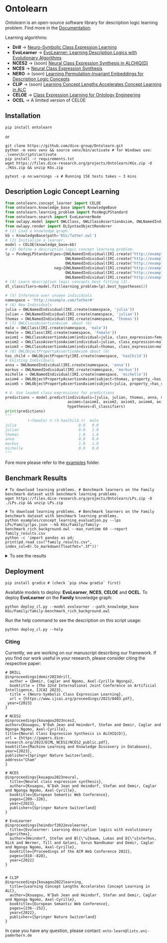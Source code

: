 # Ontolearn

*Ontolearn* is an open-source software library for description logic learning problem.
Find more in the [Documentation](https://ontolearn-docs-dice-group.netlify.app/usage/01_introduction).

Learning algorithms: 
- **Drill** &rarr; [Neuro-Symbolic Class Expression Learning](https://www.ijcai.org/proceedings/2023/0403.pdf)
- **EvoLearner** &rarr; [EvoLearner: Learning Description Logics with Evolutionary Algorithms](https://dl.acm.org/doi/abs/10.1145/3485447.3511925)
- **NCES2** &rarr; (soon) [Neural Class Expression Synthesis in ALCHIQ(D)](https://papers.dice-research.org/2023/ECML_NCES2/NCES2_public.pdf)
- **NCES** &rarr; [Neural Class Expression Synthesis](https://link.springer.com/chapter/10.1007/978-3-031-33455-9_13) 
- **NERO** &rarr; (soon) [Learning Permutation-Invariant Embeddings for Description Logic Concepts](https://link.springer.com/chapter/10.1007/978-3-031-30047-9_9)
- **CLIP** &rarr; (soon) [Learning Concept Lengths Accelerates Concept Learning in ALC](https://link.springer.com/chapter/10.1007/978-3-031-06981-9_14)
- **CELOE** &rarr; [Class Expression Learning for Ontology Engineering](https://www.sciencedirect.com/science/article/abs/pii/S1570826811000023)
- **OCEL** &rarr; A limited version of CELOE

## Installation

```shell
pip install ontolearn 
```
or
```shell
git clone https://github.com/dice-group/Ontolearn.git 
python -m venv venv && source venv/bin/activate # for Windows use: .\venv\Scripts\activate 
pip install -r requirements.txt
wget https://files.dice-research.org/projects/Ontolearn/KGs.zip -O ./KGs.zip && unzip KGs.zip
```

```shell
pytest -p no:warnings -x # Running 158 tests takes ~ 3 mins
```

## Description Logic Concept Learning 
```python
from ontolearn.concept_learner import CELOE
from ontolearn.knowledge_base import KnowledgeBase
from ontolearn.learning_problem import PosNegLPStandard
from ontolearn.search import EvoLearnerNode
from owlapy.model import OWLClass, OWLClassAssertionAxiom, OWLNamedIndividual, IRI, OWLObjectProperty, OWLObjectPropertyAssertionAxiom
from owlapy.render import DLSyntaxObjectRenderer
# (1) Load a knowledge graph.
kb = KnowledgeBase(path='KGs/father.owl')
# (2) Initialize a learner.
model = CELOE(knowledge_base=kb)
# (3) Define a description logic concept learning problem.
lp = PosNegLPStandard(pos={OWLNamedIndividual(IRI.create("http://example.com/father#stefan")),
                           OWLNamedIndividual(IRI.create("http://example.com/father#markus")),
                           OWLNamedIndividual(IRI.create("http://example.com/father#martin"))},
                      neg={OWLNamedIndividual(IRI.create("http://example.com/father#heinz")),
                           OWLNamedIndividual(IRI.create("http://example.com/father#anna")),
                           OWLNamedIndividual(IRI.create("http://example.com/father#michelle"))})
# (4) Learn description logic concepts best fitting (3).
dl_classifiers=model.fit(learning_problem=lp).best_hypotheses(2)

# (5) Inference over unseen individuals
namespace = 'http://example.com/father#'
# (6) New Individuals
julia = OWLNamedIndividual(IRI.create(namespace, 'julia'))
julian = OWLNamedIndividual(IRI.create(namespace, 'julian'))
thomas = OWLNamedIndividual(IRI.create(namespace, 'thomas'))
# (7) OWLClassAssertionAxiom  about (6)
male = OWLClass(IRI.create(namespace, 'male'))
female = OWLClass(IRI.create(namespace, 'female'))
axiom1 = OWLClassAssertionAxiom(individual=julia, class_expression=female)
axiom2 = OWLClassAssertionAxiom(individual=julian, class_expression=male)
axiom3 = OWLClassAssertionAxiom(individual=thomas, class_expression=male)
# (8) OWLObjectPropertyAssertionAxiom about (6)
has_child = OWLObjectProperty(IRI.create(namespace, 'hasChild'))
# Existing Individuals
anna = OWLNamedIndividual(IRI.create(namespace, 'anna'))
markus = OWLNamedIndividual(IRI.create(namespace, 'markus'))
michelle = OWLNamedIndividual(IRI.create(namespace, 'michelle'))
axiom4 = OWLObjectPropertyAssertionAxiom(subject=thomas, property_=has_child, object_=julian)
axiom5 = OWLObjectPropertyAssertionAxiom(subject=julia, property_=has_child, object_=julian)

# 4. Use loaded class expressions for predictions
predictions = model.predict(individuals=[julia, julian, thomas, anna, markus, michelle],
                            axioms=[axiom1, axiom2, axiom3, axiom4, axiom5],
                            hypotheses=dl_classifiers)
print(predictions)
"""
          (¬female) ⊓ (∃ hasChild.⊤)  male
julia                            0.0   0.0
julian                           0.0   1.0
thomas                           1.0   1.0
anna                             0.0   0.0
markus                           1.0   1.0
michelle                         0.0   0.0
"""
```

Fore more please refer to  the [examples](https://github.com/dice-group/Ontolearn/tree/develop/examples) folder.

## Benchmark Results
```shell
# To download learning problems. # Benchmark learners on the Family benchmark dataset with benchmark learning problems.
wget https://files.dice-research.org/projects/Ontolearn/LPs.zip -O ./LPs.zip && unzip LPs.zip
```

```shell
# To download learning problems. # Benchmark learners on the Family benchmark dataset with benchmark learning problems.
python examples/concept_learning_evaluation.py --lps LPs/Family/lps.json --kb KGs/Family/family-benchmark_rich_background.owl --max_runtime 60 --report family_results.csv 
python -c 'import pandas as pd; print(pd.read_csv("family_results.csv", index_col=0).to_markdown(floatfmt=".3f"))'
```
<details> <summary> To see the results </summary>
Each model has 60 second to find a fitting answer. DRILL results are obtained by using F1 score as heuristic function.

### Family Benchmark Results

| LP                 |   F1-OCEL |   RT-OCEL |   F1-CELOE |   RT-CELOE |   F1-EvoLearner |   RT-EvoLearner |   F1-DRILL |   RT-DRILL |   F1-tDL |   RT-tDL |
|:-------------------|----------:|----------:|-----------:|-----------:|----------------:|----------------:|-----------:|-----------:|---------:|---------:|
| Aunt               |     0.837 |    13.737 |      0.911 |      7.238 |           0.882 |         105.142 |      1.000 |      1.567 |    1.000 |    0.343 |
| Brother            |     1.000 |     0.030 |      1.000 |      0.007 |           1.000 |           0.186 |      1.000 |      0.341 |    1.000 |    0.193 |
| Cousin             |     0.721 |    11.565 |      0.793 |     10.104 |           0.831 |          98.884 |      0.348 |      0.334 |    1.000 |    0.232 |
| Daughter           |     1.000 |     0.025 |      1.000 |      0.008 |           1.000 |           0.324 |      1.000 |      0.587 |    1.000 |    0.335 |
| Father             |     1.000 |     0.005 |      1.000 |      0.002 |           1.000 |           0.010 |      1.000 |      0.400 |    1.000 |    0.246 |
| Granddaughter      |     1.000 |     0.003 |      1.000 |      0.001 |           1.000 |           0.006 |      1.000 |      0.310 |    1.000 |    0.217 |
| Grandfather        |     1.000 |     0.003 |      1.000 |      0.001 |           1.000 |           0.005 |      1.000 |      0.266 |    1.000 |    0.196 |
| Grandgranddaughter |     1.000 |     0.003 |      1.000 |      0.001 |           1.000 |           0.003 |      1.000 |      0.279 |    1.000 |    0.178 |
| Grandgrandfather   |     1.000 |     0.775 |      1.000 |      0.164 |           1.000 |           0.732 |      0.944 |      0.220 |    1.000 |    0.176 |
| Grandgrandmother   |     1.000 |     2.458 |      1.000 |      0.202 |           1.000 |           0.714 |      0.000 |      0.239 |    1.000 |    0.173 |
| Grandgrandson      |     1.000 |     0.547 |      1.000 |      0.165 |           1.000 |           0.610 |      0.486 |      0.289 |    1.000 |    0.185 |
| Grandmother        |     1.000 |     0.004 |      1.000 |      0.002 |           1.000 |           0.007 |      0.654 |      0.282 |    1.000 |    0.194 |
| Grandson           |     1.000 |     0.003 |      1.000 |      0.002 |           1.000 |           0.006 |      0.687 |      0.267 |    1.000 |    0.330 |
| Mother             |     1.000 |     0.004 |      1.000 |      0.002 |           1.000 |           0.008 |      1.000 |      0.282 |    1.000 |    0.227 |
| PersonWithASibling |     1.000 |     0.004 |      1.000 |      0.001 |           0.737 |          85.697 |      0.571 |      0.316 |    1.000 |    0.242 |
| Sister             |     1.000 |     0.003 |      1.000 |      0.001 |           1.000 |           0.150 |      0.800 |      0.282 |    1.000 |    0.525 |
| Son                |     1.000 |     0.004 |      1.000 |      0.002 |           1.000 |           0.008 |      0.556 |      0.268 |    1.000 |    0.217 |
| Uncle              |     0.905 |    29.269 |      0.905 |      8.582 |           0.950 |         103.332 |      0.633 |      0.322 |    1.000 |    0.198 |


### Mutagenesis Benchmark Results
```shell
python examples/concept_learning_evaluation.py --lps LPs/Mutagenesis/lps.json --kb KGs/Mutagenesis/mutagenesis.owl --max_runtime 60 --report mutagenesis_results.csv 
python -c 'import pandas as pd; print(pd.read_csv("mutagenesis_results.csv", index_col=0).to_markdown(floatfmt=".3f"))'
```
| LP       |   F1-OCEL |   RT-OCEL |   F1-CELOE |   RT-CELOE |   F1-EvoLearner |   RT-EvoLearner |   F1-DRILL |   RT-DRILL |   F1-tDL |   RT-tDL |
|:---------|----------:|----------:|-----------:|-----------:|----------------:|----------------:|-----------:|-----------:|---------:|---------:|
| NotKnown |     0.916 |    60.002 |      0.916 |     41.288 |           0.856 |         247.329 |      0.976 |     40.502 |    1.000 |   47.646 |

### Carcinogenesis Benchmark Results
```shell
python examples/concept_learning_evaluation.py --lps LPs/Carcinogenesis/lps.json --kb KGs/Carcinogenesis/carcinogenesis.owl --max_runtime 60 --report carcinogenesis_results.csv 
python -c 'import pandas as pd; print(pd.read_csv("carcinogenesis_results.csv", index_col=0).to_markdown(floatfmt=".3f"))'
```

| LP       |   F1-OCEL |   RT-OCEL |   F1-CELOE |   RT-CELOE |   F1-EvoLearner |   RT-EvoLearner |   F1-DRILL |   RT-DRILL |   F1-tDL |   RT-tDL |
|:---------|----------:|----------:|-----------:|-----------:|----------------:|----------------:|-----------:|-----------:|---------:|---------:|
| NOTKNOWN |     0.734 |    60.307 |      0.739 |     69.639 |           0.745 |        1083.561 |      0.820 |     64.725 |    1.000 |   47.550 |

</details>

## Deployment 

```shell
pip install gradio # (check `pip show gradio` first)
```

Available models to deploy: **EvoLearner**, **NCES**, **CELOE** and **OCEL**.
To deploy **EvoLearner** on the **Family** knowledge graph:
```shell
python deploy_cl.py --model evolearner --path_knowledge_base KGs/Family/family-benchmark_rich_background.owl
```
Run the help command to see the description on this script usage:

```shell
python deploy_cl.py --help
```

### Citing
Currently, we are working on our manuscript describing our framework. 
If you find our work useful in your research, please consider citing the respective paper:
```
# DRILL
@inproceedings{demir2023drill,
  author = {Demir, Caglar and Ngomo, Axel-Cyrille Ngonga},
  booktitle = {The 32nd International Joint Conference on Artificial Intelligence, IJCAI 2023},
  title = {Neuro-Symbolic Class Expression Learning},
  url = {https://www.ijcai.org/proceedings/2023/0403.pdf},
 year={2023}
}

# NCES2
@inproceedings{kouagou2023nces2,
author={Kouagou, N'Dah Jean and Heindorf, Stefan and Demir, Caglar and Ngonga Ngomo, Axel-Cyrille},
title={Neural Class Expression Synthesis in ALCHIQ(D)},
url = {https://papers.dice-research.org/2023/ECML_NCES2/NCES2_public.pdf},
booktitle={Machine Learning and Knowledge Discovery in Databases},
year={2023},
publisher={Springer Nature Switzerland},
address="Cham"
}

# NCES
@inproceedings{kouagou2023neural,
  title={Neural class expression synthesis},
  author={Kouagou, N’Dah Jean and Heindorf, Stefan and Demir, Caglar and Ngonga Ngomo, Axel-Cyrille},
  booktitle={European Semantic Web Conference},
  pages={209--226},
  year={2023},
  publisher={Springer Nature Switzerland}
}

# EvoLearner
@inproceedings{heindorf2022evolearner,
  title={Evolearner: Learning description logics with evolutionary algorithms},
  author={Heindorf, Stefan and Bl{\"u}baum, Lukas and D{\"u}sterhus, Nick and Werner, Till and Golani, Varun Nandkumar and Demir, Caglar and Ngonga Ngomo, Axel-Cyrille},
  booktitle={Proceedings of the ACM Web Conference 2022},
  pages={818--828},
  year={2022}
}


# CLIP
@inproceedings{kouagou2022learning,
  title={Learning Concept Lengths Accelerates Concept Learning in ALC},
  author={Kouagou, N’Dah Jean and Heindorf, Stefan and Demir, Caglar and Ngonga Ngomo, Axel-Cyrille},
  booktitle={European Semantic Web Conference},
  pages={236--252},
  year={2022},
  publisher={Springer Nature Switzerland}
}
```

In case you have any question, please contact:  ```onto-learn@lists.uni-paderborn.de```
